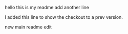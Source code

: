 hello this is my readme
add another line


I added this line to show the checkout to a prev version.

new main readme edit
